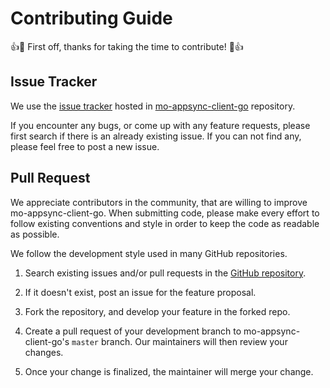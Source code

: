 Contributing Guide
==================
:+1::tada: First off, thanks for taking the time to contribute! :tada::+1:

Issue Tracker
-------------

We use the [issue tracker](https://github.com/modusCell/mo-appsync-client-go/issues) hosted in 
[mo-appsync-client-go](https://github.com/modusCell/mo-appsync-client-go) repository.

If you encounter any bugs, or come up with any feature requests, please first search if there is an already existing 
issue. If you can not find any, please feel free to post a new issue.

Pull Request
------------

We appreciate contributors in the community, that are willing to improve mo-appsync-client-go. When submitting code, 
please make every effort to follow existing conventions and style in order to keep the code as readable as possible.

We follow the development style used in many GitHub repositories.

1. Search existing issues and/or pull requests in the [GitHub repository](https://github.com/modusCell/mo-appsync-client-go).

2. If it doesn't exist, post an issue for the feature proposal.

3. Fork the repository, and develop your feature in the forked repo.

4. Create a pull request of your development branch to mo-appsync-client-go's `master` branch.
   Our maintainers will then review your changes.

5. Once your change is finalized, the maintainer will merge your change.